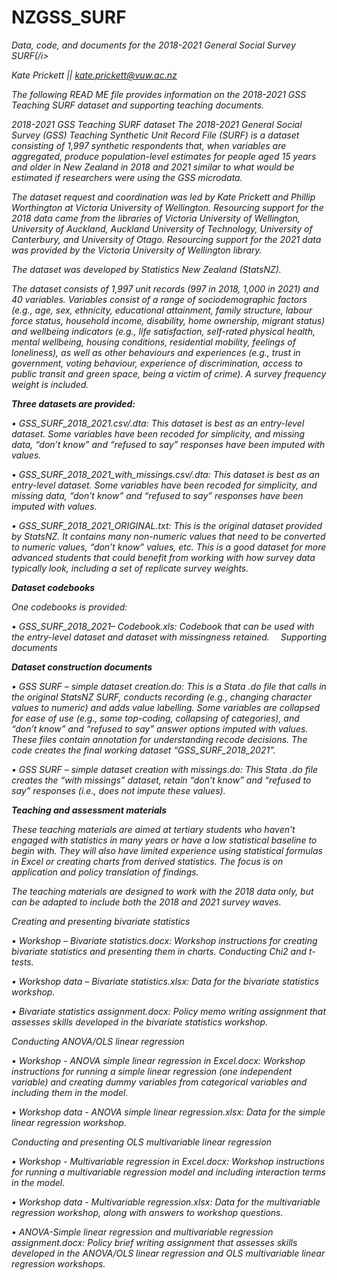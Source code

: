 # NZGSS_SURF
<i>Data, code, and documents for the 2018-2021 General Social Survey SURF(/i>

Kate Prickett || kate.prickett@vuw.ac.nz

The following READ ME file provides information on the 2018-2021 GSS Teaching SURF dataset and supporting teaching documents.

2018-2021 GSS Teaching SURF dataset
The 2018-2021 General Social Survey (GSS) Teaching Synthetic Unit Record File (SURF) is a dataset consisting of 1,997 synthetic respondents that, when variables are aggregated, produce population-level estimates for people aged 15 years and older in New Zealand in 2018 and 2021 similar to what would be estimated if researchers were using the GSS microdata.


The dataset request and coordination was led by Kate Prickett and Phillip Worthington at Victoria University of Wellington. Resourcing support for the 2018 data came from the libraries of Victoria University of Wellington, University of Auckland, Auckland University of Technology, University of Canterbury, and University of Otago. Resourcing support for the 2021 data was provided by the Victoria University of Wellington library.


The dataset was developed by Statistics New Zealand (StatsNZ).


The dataset consists of 1,997 unit records (997 in 2018, 1,000 in 2021) and 40 variables. Variables consist of a range of sociodemographic factors (e.g., age, sex, ethnicity, educational attainment, family structure, labour force status, household income, disability, home ownership, migrant status) and wellbeing indicators (e.g., life satisfaction, self-rated physical health, mental wellbeing, housing conditions, residential mobility, feelings of loneliness), as well as other behaviours and experiences (e.g., trust in government, voting behaviour, experience of discrimination, access to public transit and green space, being a victim of crime). A survey frequency weight is included.


<b><i>Three datasets are provided:</b></i>

•	GSS_SURF_2018_2021.csv/.dta: This dataset is best as an entry-level dataset. Some variables have been recoded for simplicity, and missing data, “don’t know” and “refused to say” responses have been imputed with values. 

•	GSS_SURF_2018_2021_with_missings.csv/.dta: This dataset is best as an entry-level dataset. Some variables have been recoded for simplicity, and missing data, “don’t know” and “refused to say” responses have been imputed with values. 

•	GSS_SURF_2018_2021_ORIGINAL.txt: This is the original dataset provided by StatsNZ. It contains many non-numeric values that need to be converted to numeric values, “don’t know” values, etc. This is a good dataset for more advanced students that could benefit from working with how survey data typically look, including a set of replicate survey weights.


<b><i>Dataset codebooks</b></i>

One codebooks is provided:

•	GSS_SURF_2018_2021– Codebook.xls: Codebook that can be used with the entry-level dataset and dataset with missingness retained. 
Supporting documents

<b><i>Dataset construction documents</b></i>

•	GSS SURF – simple dataset creation.do: This is a Stata .do file that calls in the original StatsNZ SURF, conducts recording (e.g., changing character values to numeric) and adds value labelling. Some variables are collapsed for ease of use (e.g., some top-coding, collapsing of categories), and “don’t know” and “refused to say” answer options imputed with values. These files contain annotation for understanding recode decisions. The code creates the final working dataset “GSS_SURF_2018_2021”.

•	GSS SURF – simple dataset creation with missings.do: This Stata .do file creates the “with missings” dataset, retain “don’t know” and “refused to say” responses (i.e., does not impute these values).



<b>Teaching and assessment materials</b>

These teaching materials are aimed at tertiary students who haven’t engaged with statistics in many years or have a low statistical baseline to begin with. They will also have limited experience using statistical formulas in Excel or creating charts from derived statistics. The focus is on application and policy translation of findings.


The teaching materials are designed to work with the 2018 data only, but can be adapted to include both the 2018 and 2021 survey waves.


Creating and presenting bivariate statistics

•	Workshop – Bivariate statistics.docx: Workshop instructions for creating bivariate statistics and presenting them in charts. Conducting Chi2 and t-tests.

•	Workshop data – Bivariate statistics.xlsx: Data for the bivariate statistics workshop.

•	Bivariate statistics assignment.docx: Policy memo writing assignment that assesses skills developed in the bivariate statistics workshop.


Conducting ANOVA/OLS linear regression

•	Workshop - ANOVA simple linear regression in Excel.docx: Workshop instructions for running a simple linear regression (one independent variable) and creating dummy variables from categorical variables and including them in the model.

•	Workshop data - ANOVA simple linear regression.xlsx: Data for the simple linear regression workshop.


Conducting and presenting OLS multivariable linear regression

•	Workshop - Multivariable regression in Excel.docx: Workshop instructions for running a multivariable regression model and including interaction terms in the model.

•	Workshop data - Multivariable regression.xlsx: Data for the multivariable regression workshop, along with answers to workshop questions. 

•	ANOVA-Simple linear regression and multivariable regression assignment.docx: Policy brief writing assignment that assesses skills developed in the ANOVA/OLS linear regression and OLS multivariable linear regression workshops.
